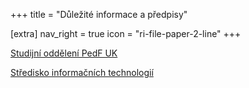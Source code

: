 +++
title = "Důležité informace a předpisy"

[extra]
nav_right = true
icon = "ri-file-paper-2-line"
+++

[Studijní oddělení PedF UK](https://pedf.cuni.cz/PEDF-220.html)

[Středisko informačních technologií](https://sit.pedf.cuni.cz/)